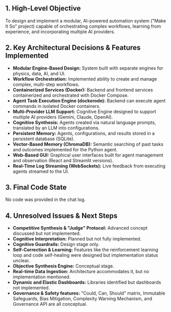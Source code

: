 ## 1. High-Level Objective ##

To design and implement a modular, AI-powered automation system ("Make It So" project) capable of orchestrating complex workflows, learning from experience, and incorporating multiple AI providers.

## 2. Key Architectural Decisions & Features Implemented ##

* **Modular Engine-Based Design:** System built with separate engines for physics, data, AI, and UI.
* **Workflow Orchestration:** Implemented ability to create and manage complex, multi-step workflows.
* **Containerized Services (Docker):** Backend and frontend services containerized and orchestrated with Docker Compose.
* **Agent Task Execution Engine (dockerode):** Backend can execute agent commands in isolated Docker containers.
* **Multi-Provider LLM Support:** Cognitive Engine designed to support multiple AI providers (Gemini, Claude, OpenAI).
* **Cognitive Synthesis:** Agents created via natural language prompts, translated by an LLM into configurations.
* **Persistent Memory:** Agents, configurations, and results stored in a persistent database (SQLite).
* **Vector-Based Memory (ChromaDB):** Semantic searching of past tasks and outcomes implemented for the Python agent.
* **Web-Based GUI:**  Graphical user interfaces built for agent management and observation (React and Streamlit versions).
* **Real-Time Log Streaming (WebSockets):** Live feedback from executing agents streamed to the UI.


## 3. Final Code State ##

No code was provided in the chat log.

## 4. Unresolved Issues & Next Steps ##

* **Competitive Synthesis & "Judge" Protocol:** Advanced concept discussed but not implemented.
* **Cognitive Interpretation:**  Planned but not fully implemented.
* **Cognitive Guardrails:** Design stage only.
* **Self-Correction & Learning:**  Features like the reinforcement learning loop and code self-healing were designed but implementation status unclear.
* **Objective Synthesis Engine:**  Conceptual stage.
* **Real-time Data Ingestion:** Architecture accommodates it, but no implementation mentioned.
* **Dynamic and Elastic Dashboards:**  Libraries identified but dashboards not implemented.
* **Governance & Safety features:** "Could, Can, Should" matrix, Immutable Safeguards, Bias Mitigation, Complexity Warning Mechanism, and Governance API are all conceptual.
